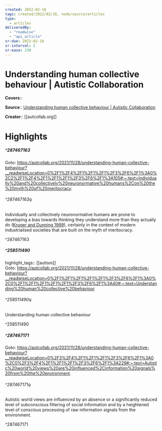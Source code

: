 ```yaml
---
created: 2022-02-16
tags: created/2022/02/16, node/source/articles
type: 
  - articles
deliveredBy: 
  - "readwise"
  - "api_article"
sr-due: 2022-02-16
sr-interval: 2
sr-ease: 230
---
```

# Understanding human collective behaviour | Autistic Collaboration

**Covers**:: 

**Source**:: [Understanding human collective behaviour | Autistic Collaboration](https://autcollab.org/2021/11/28/understanding-human-collective-behaviour)

**Creator**:: [[autcollab.org]]

# Highlights
##### ^287467163


Goto: https://autcollab.org/2021/11/28/understanding-human-collective-behaviour?__readwiseLocation=0%2F1%2F4%2F1%2F1%2F1%2F3%2F6%2F1%3A0%2C2%2F1%2F4%2F1%2F1%2F1%2F3%2F6%2F1%3A105#:~:text=Individually%20and%20collectively%20neuronormative%20humans%2Con%20the%20myth%20of%20meritocracy.  

###### ^287467163q

Individually and collectively neuronormative humans are prone to developing a bias towards thinking they understand more than they actually do ([Kruger and Dunning 1999](https://doi.apa.org/doi/10.1037/0022-3514.77.6.1121)), certainly in the context of modern industrialised societies that are built on the myth of meritocracy. 

^287467163

##### ^258511490

highlight_tags:: [[autism]]   
Goto: https://autcollab.org/2021/11/28/understanding-human-collective-behaviour?__readwiseLocation=0%2F1%2F1%2F1%2F1%2F1%2F3%2F6%2F1%3A0%2C0%2F1%2F1%2F1%2F1%2F1%2F3%2F6%2F1%3A40#:~:text=Understanding%20human%20collective%20behaviour  


###### ^258511490q

Understanding human collective behaviour 

^258511490

##### ^287467171


Goto: https://autcollab.org/2021/11/28/understanding-human-collective-behaviour?__readwiseLocation=0%2F3%2F4%2F1%2F1%2F1%2F3%2F6%2F1%3A0%2C0%2F3%2F4%2F1%2F1%2F1%2F3%2F6%2F1%3A229#:~:text=Autistic%20world%20views%20are%20influenced%2Cinformation%20signals%20from%20the%20environment.  

###### ^287467171q

Autistic world views are influenced by an absence or a significantly reduced level of subconscious filtering of social information and by a heightened level of conscious processing of raw information signals from the environment. 

^287467171


